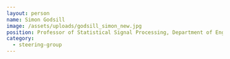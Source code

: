 ```yaml
---
layout: person
name: Simon Godsill
image: /assets/uploads/godsill_simon_new.jpg
position: Professor of Statistical Signal Processing, Department of Engineering
category:
  - steering-group
---
```

